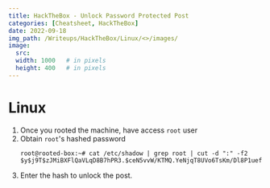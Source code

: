 ```yaml
---
title: HackTheBox - Unlock Password Protected Post
categories: [Cheatsheet, HackTheBox]
date: 2022-09-18
img_path: /Writeups/HackTheBox/Linux/<>/images/
image:
  src: 
  width: 1000   # in pixels
  height: 400   # in pixels
---
```


# Linux
1. Once you rooted the machine, have access `root` user
2. Obtain `root`'s hashed password
	```
	root@rooted-box:~# cat /etc/shadow | grep root | cut -d ":" -f2
	$y$j9T$zJMiBXFlQaVLqD8B7hPR3.$ceN5vvW/KTMQ.YeNjqT8UVo6TsKm/Dl8P1uefK6v5A1
	```
3. Enter the hash to unlock the post.